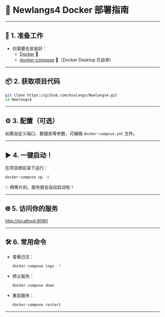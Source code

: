 # 🚀 Newlangs4 Docker 部署指南

---

## 🧰 1. 准备工作

- 你需要先安装好：
  - [Docker](https://docs.docker.com/get-docker/) 🐳
  - [docker-compose](https://docs.docker.com/compose/install/) 🧩（Docker Desktop 已自带）

---

## 📦 2. 获取项目代码

```bash
git clone https://github.com/houlangs/Newlangs4.git
cd Newlangs4
```

---

## ⚙️ 3. 配置（可选）

如需自定义端口、数据库等参数，可编辑 `docker-compose.yml` 文件。

---

## ▶️ 4. 一键启动！

在项目根目录下运行：

```bash
docker-compose up -d
```

✨ 稍等片刻，服务就会自动启动啦！

---

## 🌐 5. 访问你的服务

[http://localhost:8080](http://localhost:8080)

---

## 🛠️ 6. 常用命令

- 查看日志：
  ```bash
  docker-compose logs -f
  ```
- 停止服务：
  ```bash
  docker-compose down
  ```
- 重启服务：
  ```bash
  docker-compose restart
  ```

---
